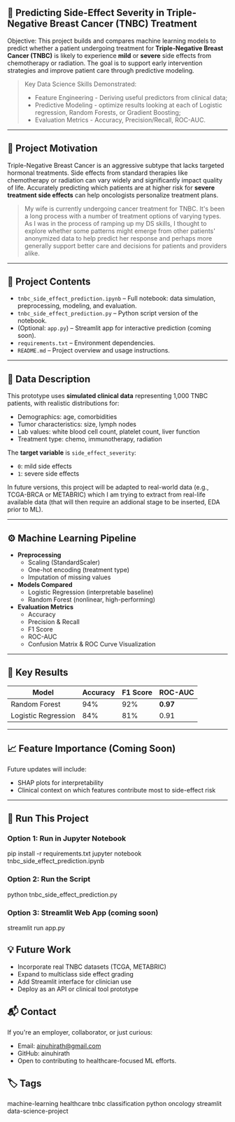 ## 🧪 Predicting Side-Effect Severity in Triple-Negative Breast Cancer (TNBC) Treatment

Objective: This project builds and compares machine learning models to predict whether a patient undergoing treatment for **Triple-Negative Breast Cancer (TNBC)** is likely to experience **mild** or **severe** side effects from chemotherapy or radiation. The goal is to support early intervention strategies and improve patient care through predictive modeling.

>Key Data Science Skills Demonstrated:
>- Feature Engineering - Deriving useful predictors from clinical data;
>- Predictive Modeling - optimize results looking at each of Logistic regression, Random Forests, or Gradient Boosting;
>- Evaluation Metrics - Accuracy, Precision/Recall, ROC-AUC.


---

## 📌 Project Motivation

Triple-Negative Breast Cancer is an aggressive subtype that lacks targeted hormonal treatments. Side effects from standard therapies like chemotherapy or radiation can vary widely and significantly impact quality of life. Accurately predicting which patients are at higher risk for **severe treatment side effects** can help oncologists personalize treatment plans.

> My wife is currently undergoing cancer treatment for TNBC. It's been a long process with a number of treatment options of varying types. As I was in the process of ramping up my DS skills, I thought to explore whether some patterns might emerge from other patients' anonymized data to help predict her response and perhaps more generally support better care and decisions for patients and providers alike.

---

## 📁 Project Contents

- `tnbc_side_effect_prediction.ipynb` – Full notebook: data simulation, preprocessing, modeling, and evaluation.
- `tnbc_side_effect_prediction.py` – Python script version of the notebook.
- (Optional: `app.py`) – Streamlit app for interactive prediction (coming soon).
- `requirements.txt` – Environment dependencies.
- `README.md` – Project overview and usage instructions.

---

## 🔬 Data Description

This prototype uses **simulated clinical data** representing 1,000 TNBC patients, with realistic distributions for:
- Demographics: age, comorbidities
- Tumor characteristics: size, lymph nodes
- Lab values: white blood cell count, platelet count, liver function
- Treatment type: chemo, immunotherapy, radiation

The **target variable** is `side_effect_severity`:
- `0`: mild side effects
- `1`: severe side effects

In future versions, this project will be adapted to real-world data (e.g., TCGA-BRCA or METABRIC) which I am trying to extract from real-life available data (that will then require an addional stage to be inserted, EDA prior to ML).

---

## ⚙️ Machine Learning Pipeline

- **Preprocessing**
  - Scaling (StandardScaler)
  - One-hot encoding (treatment type)
  - Imputation of missing values
- **Models Compared**
  - Logistic Regression (interpretable baseline)
  - Random Forest (nonlinear, high-performing)
- **Evaluation Metrics**
  - Accuracy
  - Precision & Recall
  - F1 Score
  - ROC-AUC
  - Confusion Matrix & ROC Curve Visualization

---

## 🧠 Key Results

| Model              | Accuracy | F1 Score | ROC-AUC |
|-------------------|----------|----------|---------|
| Random Forest      | 94%      | 92%      | **0.97** |
| Logistic Regression| 84%      | 81%      | 0.91     |

---

## 📈 Feature Importance (Coming Soon)

Future updates will include:
- SHAP plots for interpretability
- Clinical context on which features contribute most to side-effect risk

---

## 🚀 Run This Project

### Option 1: Run in Jupyter Notebook
pip install -r requirements.txt
jupyter notebook tnbc_side_effect_prediction.ipynb

### Option 2: Run the Script
python tnbc_side_effect_prediction.py

### Option 3: Streamlit Web App (coming soon)
streamlit run app.py


## 💡 Future Work

-    Incorporate real TNBC datasets (TCGA, METABRIC)
-    Expand to multiclass side effect grading
-    Add Streamlit interface for clinician use
-    Deploy as an API or clinical tool prototype

## 📬 Contact

If you're an employer, collaborator, or just curious:
-    Email: ainuhirath@gmail.com
-    GitHub: ainuhirath
-    Open to contributing to healthcare-focused ML efforts.

## 🏷️ Tags
machine-learning healthcare tnbc classification python oncology streamlit data-science-project
